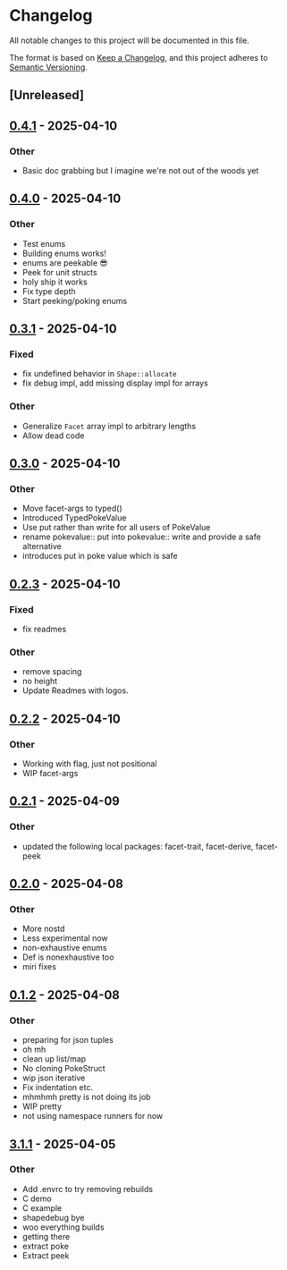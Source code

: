 # Changelog

All notable changes to this project will be documented in this file.

The format is based on [Keep a Changelog](https://keepachangelog.com/en/1.0.0/),
and this project adheres to [Semantic Versioning](https://semver.org/spec/v2.0.0.html).

## [Unreleased]

## [0.4.1](https://github.com/facet-rs/facet/compare/facet-poke-v0.4.0...facet-poke-v0.4.1) - 2025-04-10

### Other

- Basic doc grabbing but I imagine we're not out of the woods yet

## [0.4.0](https://github.com/facet-rs/facet/compare/facet-poke-v0.3.1...facet-poke-v0.4.0) - 2025-04-10

### Other

- Test enums
- Building enums works!
- enums are peekable 😎
- Peek for unit structs
- holy ship it works
- Fix type depth
- Start peeking/poking enums

## [0.3.1](https://github.com/facet-rs/facet/compare/facet-poke-v0.3.0...facet-poke-v0.3.1) - 2025-04-10

### Fixed

- fix undefined behavior in `Shape::allocate`
- fix debug impl, add missing display impl for arrays

### Other

- Generalize `Facet` array impl to arbitrary lengths
- Allow dead code

## [0.3.0](https://github.com/facet-rs/facet/compare/facet-poke-v0.2.3...facet-poke-v0.3.0) - 2025-04-10

### Other

- Move facet-args to typed()
- Introduced TypedPokeValue
- Use put rather than write for all users of PokeValue
- rename pokevalue:: put into pokevalue:: write and provide a safe alternative
- introduces put in poke value which is safe

## [0.2.3](https://github.com/facet-rs/facet/compare/facet-poke-v0.2.2...facet-poke-v0.2.3) - 2025-04-10

### Fixed

- fix readmes

### Other

- remove spacing
- no height
- Update Readmes with logos.

## [0.2.2](https://github.com/facet-rs/facet/compare/facet-poke-v0.2.1...facet-poke-v0.2.2) - 2025-04-10

### Other

- Working with flag, just not positional
- WIP facet-args

## [0.2.1](https://github.com/facet-rs/facet/compare/facet-poke-v0.2.0...facet-poke-v0.2.1) - 2025-04-09

### Other

- updated the following local packages: facet-trait, facet-derive, facet-peek

## [0.2.0](https://github.com/facet-rs/facet/compare/facet-poke-v0.1.2...facet-poke-v0.2.0) - 2025-04-08

### Other

- More nostd
- Less experimental now
- non-exhaustive enums
- Def is nonexhaustive too
- miri fixes

## [0.1.2](https://github.com/facet-rs/facet/compare/facet-poke-v0.1.1...facet-poke-v0.1.2) - 2025-04-08

### Other

- preparing for json tuples
- oh mh
- clean up list/map
- No cloning PokeStruct
- wip json iterative
- Fix indentation etc.
- mhmhmh pretty is not doing its job
- WIP pretty
- not using namespace runners for now

## [3.1.1](https://github.com/facet-rs/facet/compare/facet-poke-v3.1.0...facet-poke-v3.1.1) - 2025-04-05

### Other

- Add .envrc to try removing rebuilds
- C demo
- C example
- shapedebug bye
- woo everything builds
- getting there
- extract poke
- Extract peek
